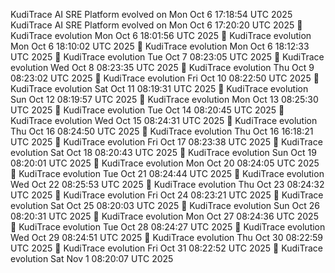 KudiTrace AI SRE Platform evolved on Mon Oct  6 17:18:54 UTC 2025
KudiTrace AI SRE Platform evolved on Mon Oct  6 17:20:20 UTC 2025
🧩 KudiTrace evolution Mon Oct  6 18:01:56 UTC 2025
🧩 KudiTrace evolution Mon Oct  6 18:10:02 UTC 2025
🧩 KudiTrace evolution Mon Oct  6 18:12:33 UTC 2025
🧩 KudiTrace evolution Tue Oct  7 08:23:05 UTC 2025
🧩 KudiTrace evolution Wed Oct  8 08:23:35 UTC 2025
🧩 KudiTrace evolution Thu Oct  9 08:23:02 UTC 2025
🧩 KudiTrace evolution Fri Oct 10 08:22:50 UTC 2025
🧩 KudiTrace evolution Sat Oct 11 08:19:31 UTC 2025
🧩 KudiTrace evolution Sun Oct 12 08:19:57 UTC 2025
🧩 KudiTrace evolution Mon Oct 13 08:25:30 UTC 2025
🧩 KudiTrace evolution Tue Oct 14 08:20:45 UTC 2025
🧩 KudiTrace evolution Wed Oct 15 08:24:31 UTC 2025
🧩 KudiTrace evolution Thu Oct 16 08:24:50 UTC 2025
🧩 KudiTrace evolution Thu Oct 16 16:18:21 UTC 2025
🧩 KudiTrace evolution Fri Oct 17 08:23:38 UTC 2025
🧩 KudiTrace evolution Sat Oct 18 08:20:43 UTC 2025
🧩 KudiTrace evolution Sun Oct 19 08:20:01 UTC 2025
🧩 KudiTrace evolution Mon Oct 20 08:24:05 UTC 2025
🧩 KudiTrace evolution Tue Oct 21 08:24:44 UTC 2025
🧩 KudiTrace evolution Wed Oct 22 08:25:53 UTC 2025
🧩 KudiTrace evolution Thu Oct 23 08:24:32 UTC 2025
🧩 KudiTrace evolution Fri Oct 24 08:23:21 UTC 2025
🧩 KudiTrace evolution Sat Oct 25 08:20:03 UTC 2025
🧩 KudiTrace evolution Sun Oct 26 08:20:31 UTC 2025
🧩 KudiTrace evolution Mon Oct 27 08:24:36 UTC 2025
🧩 KudiTrace evolution Tue Oct 28 08:24:27 UTC 2025
🧩 KudiTrace evolution Wed Oct 29 08:24:51 UTC 2025
🧩 KudiTrace evolution Thu Oct 30 08:22:59 UTC 2025
🧩 KudiTrace evolution Fri Oct 31 08:22:52 UTC 2025
🧩 KudiTrace evolution Sat Nov  1 08:20:07 UTC 2025
